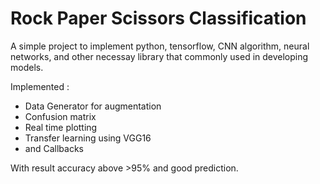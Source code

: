 # Rock Paper Scissors Classification
A simple project to implement python, tensorflow, CNN algorithm, neural networks, and other necessay library that commonly used in developing models.

Implemented : 
* Data Generator for augmentation
* Confusion matrix
* Real time plotting
* Transfer learning using VGG16
* and Callbacks

With result accuracy above >95% and good prediction.
